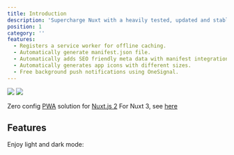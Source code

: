 ```yaml
---
title: Introduction
description: 'Supercharge Nuxt with a heavily tested, updated and stable PWA solution'
position: 1
category: ''
features:
  - Registers a service worker for offline caching.
  - Automatically generate manifest.json file.
  - Automatically adds SEO friendly meta data with manifest integration.
  - Automatically generates app icons with different sizes.
  - Free background push notifications using OneSignal.
---
```


<img src="/preview.png" class="light-img" />
<img src="/preview-dark.png" class="dark-img" />

Zero config [PWA](https://developers.google.com/web/progressive-web-apps) solution for [Nuxt.js 2](https://v2.nuxtjs.org)  For Nuxt 3, see [here]((https://vite-pwa-org.netlify.app/frameworks/nuxt))

## Features

<list :items="features"></list>

<p class="flex items-center">Enjoy light and dark mode:&nbsp;<app-color-switcher class="p-2"></app-color-switcher></p>
